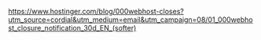 https://www.hostinger.com/blog/000webhost-closes?utm_source=cordial&utm_medium=email&utm_campaign=08/01_000webhost_closure_notification_30d_EN_(softer)
